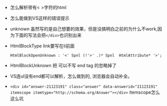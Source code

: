 ﻿
* 怎么解析带有< >字符的html

* 怎么能做到VS这样的错误提示

* unknown 虽然写的是自己想要的效果，但是没搞明白之前的为什么不work,因为下面的写法会把`</div>`也识别出来

* HtmlBlockType link要写在li前面

    ```
    HtmlBlockOpenUnknown : '<' Spnl (!'>' .)* Spnl  HtmlAttribute* '>';
    ```

* HtmlBlockUnknown 把 可以不写 end tag 的忽略掉了

* VS连ul没有end都可以解析，怎么做到的, 浏览器会自动补全。

*  `<div id="answer-21123191" class="answer" data-answerid="21123191" itemscope itemtype="http://schema.org/Answer"></div>`
itemscope怎么这么坑
